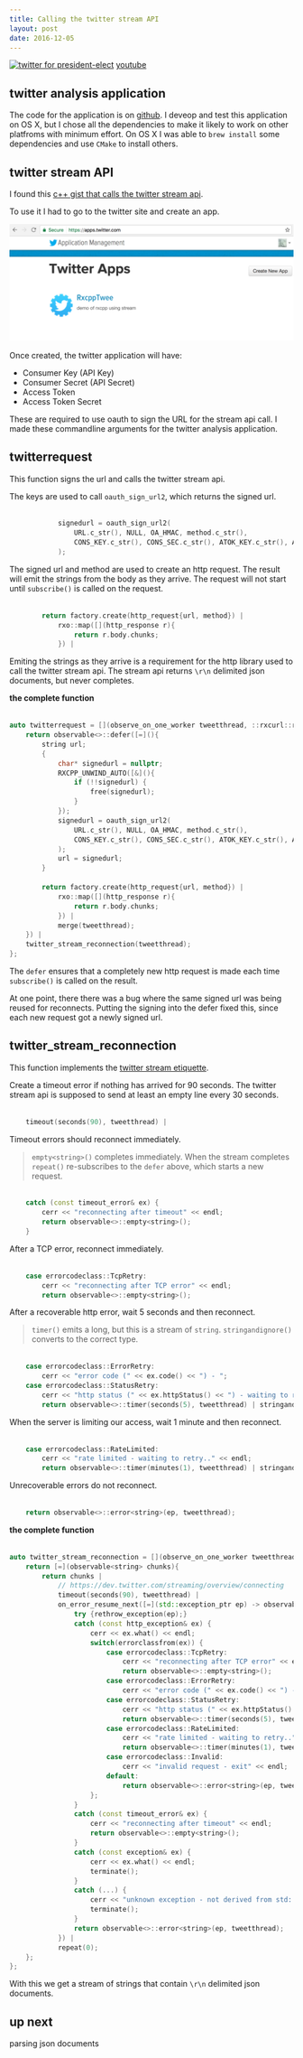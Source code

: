 ```yaml
---
title: Calling the twitter stream API
layout: post
date: 2016-12-05
---
```


[![twitter for president-elect](/assets/twitter_analysis_president_elect.gif)](https://www.youtube.com/watch?v=QFcy-jQpvBg)
[youtube](https://www.youtube.com/watch?v=QFcy-jQpvBg)

## twitter analysis application
The code for the application is on [github](https://github.com/kirkshoop/twitter). I deveop and test this application on OS X, but I chose all the dependencies to make it likely to work on other platfroms with minimum effort. On OS X I was able to `brew install` some dependencies and use `CMake` to install others.

## twitter stream API
I found this [c++ gist that calls the twitter stream api](https://gist.github.com/komasaru/9c78a278f6916548f146).

To use it I had to go to the twitter site and create an app.

[![twitter applications](/assets/twitter_apps.png)](https://apps.twitter.com/)

Once created, the twitter application will have:

 - Consumer Key (API Key)
 - Consumer Secret (API Secret)
 - Access Token
 - Access Token Secret

These are required to use oauth to sign the URL for the stream api call. I made these commandline arguments for the twitter analysis application.

## twitterrequest
This function signs the url and calls the twitter stream api.

The keys are used to call `oauth_sign_url2`, which returns the signed url.

```cpp

            signedurl = oauth_sign_url2(
                URL.c_str(), NULL, OA_HMAC, method.c_str(),
                CONS_KEY.c_str(), CONS_SEC.c_str(), ATOK_KEY.c_str(), ATOK_SEC.c_str()
            );

```

The signed url and method are used to create an http request. The result will emit the strings from the body as they arrive. The request will not start until `subscribe()` is called on the request.

```cpp

        return factory.create(http_request{url, method}) |
            rxo::map([](http_response r){
                return r.body.chunks;
            }) |

```

Emiting the strings as they arrive is a requirement for the http library used to call the twitter stream api. The stream api returns `\r\n` delimited json documents, but never completes.

__the complete function__

```cpp

auto twitterrequest = [](observe_on_one_worker tweetthread, ::rxcurl::rxcurl factory, string URL, string method, string CONS_KEY, string CONS_SEC, string ATOK_KEY, string ATOK_SEC){
    return observable<>::defer([=](){
        string url;
        {
            char* signedurl = nullptr;
            RXCPP_UNWIND_AUTO([&](){
                if (!!signedurl) {
                    free(signedurl);
                }
            });
            signedurl = oauth_sign_url2(
                URL.c_str(), NULL, OA_HMAC, method.c_str(),
                CONS_KEY.c_str(), CONS_SEC.c_str(), ATOK_KEY.c_str(), ATOK_SEC.c_str()
            );
            url = signedurl;
        }

        return factory.create(http_request{url, method}) |
            rxo::map([](http_response r){
                return r.body.chunks;
            }) |
            merge(tweetthread);
    }) |
    twitter_stream_reconnection(tweetthread);
};

```

The `defer` ensures that a completely new http request is made each time `subscribe()` is called on the result.

At one point, there there was a bug where the same signed url was being reused for reconnects. Putting the signing into the defer fixed this, since each new request got a newly signed url.

## twitter_stream_reconnection

This function implements the [twitter stream etiquette](https://dev.twitter.com/streaming/overview/connecting). 

Create a timeout error if nothing has arrived for 90 seconds. The twitter stream api is supposed to send at least an empty line every 30 seconds.

```cpp

    timeout(seconds(90), tweetthread) |

```

Timeout errors should reconnect immediately.

> `empty<string>()` completes immediately. When the stream completes `repeat()` re-subscribes to the `defer` above, which starts a new request.

```cpp

    catch (const timeout_error& ex) {
        cerr << "reconnecting after timeout" << endl;
        return observable<>::empty<string>();
    }

```

After a TCP error, reconnect immediately. 

```cpp

    case errorcodeclass::TcpRetry:
        cerr << "reconnecting after TCP error" << endl;
        return observable<>::empty<string>();

```

After a recoverable http error, wait 5 seconds and then reconnect.

> `timer()` emits a long, but this is a stream of `string`. `stringandignore()` converts to the correct type.

```cpp

    case errorcodeclass::ErrorRetry:
        cerr << "error code (" << ex.code() << ") - ";
    case errorcodeclass::StatusRetry:
        cerr << "http status (" << ex.httpStatus() << ") - waiting to retry.." << endl;
        return observable<>::timer(seconds(5), tweetthread) | stringandignore();

```

When the server is limiting our access, wait 1 minute and then reconnect.

```cpp

    case errorcodeclass::RateLimited:
        cerr << "rate limited - waiting to retry.." << endl;
        return observable<>::timer(minutes(1), tweetthread) | stringandignore();

```

Unrecoverable errors do not reconnect.

```cpp

    return observable<>::error<string>(ep, tweetthread);

```

__the complete function__

```cpp

auto twitter_stream_reconnection = [](observe_on_one_worker tweetthread){
    return [=](observable<string> chunks){
        return chunks |
            // https://dev.twitter.com/streaming/overview/connecting
            timeout(seconds(90), tweetthread) |
            on_error_resume_next([=](std::exception_ptr ep) -> observable<string> {
                try {rethrow_exception(ep);}
                catch (const http_exception& ex) {
                    cerr << ex.what() << endl;
                    switch(errorclassfrom(ex)) {
                        case errorcodeclass::TcpRetry:
                            cerr << "reconnecting after TCP error" << endl;
                            return observable<>::empty<string>();
                        case errorcodeclass::ErrorRetry:
                            cerr << "error code (" << ex.code() << ") - ";
                        case errorcodeclass::StatusRetry:
                            cerr << "http status (" << ex.httpStatus() << ") - waiting to retry.." << endl;
                            return observable<>::timer(seconds(5), tweetthread) | stringandignore();
                        case errorcodeclass::RateLimited:
                            cerr << "rate limited - waiting to retry.." << endl;
                            return observable<>::timer(minutes(1), tweetthread) | stringandignore();
                        case errorcodeclass::Invalid:
                            cerr << "invalid request - exit" << endl;
                        default:
                            return observable<>::error<string>(ep, tweetthread);
                    };
                }
                catch (const timeout_error& ex) {
                    cerr << "reconnecting after timeout" << endl;
                    return observable<>::empty<string>();
                }
                catch (const exception& ex) {
                    cerr << ex.what() << endl;
                    terminate();
                }
                catch (...) {
                    cerr << "unknown exception - not derived from std::exception" << endl;
                    terminate();
                }
                return observable<>::error<string>(ep, tweetthread);
            }) |
            repeat(0);
    };
};

```

With this we get a stream of strings that contain `\r\n` delimited json documents.

## up next
parsing json documents
